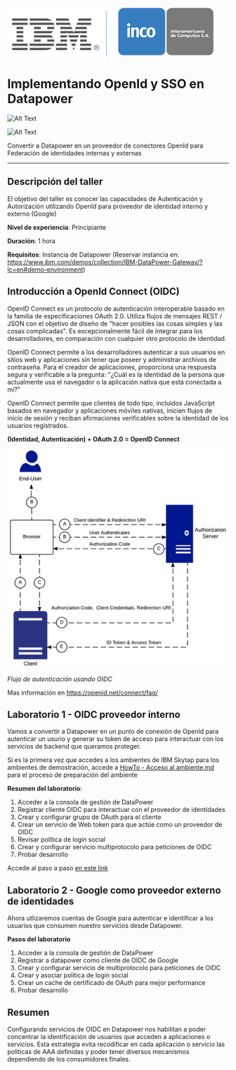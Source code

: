![Logos](img/Logo-IBM-INCO.PNG)
# Implementando OpenId y SSO en Datapower

![Alt Text](https://img.shields.io/badge/IBM%20Datapower%20Gateway-v2018.4-blue.svg?style=plastic)

![Alt Text](https://img.shields.io/badge/Phase-Under%20Construction-green.svg?style=plastic)

Convertir a Datapower en un proveedor de conectores OpenId para Federación de identidades internas y externas

---

## Descripción del taller

El objetivo del taller es conocer las capacidades de Autenticación y Autorización utilizando OpenId para proveedor de identidad interno y externo (Google)

__Nivel de experiencia__: Principiante

__Duración__: 1 hora

__Requisitos__: Instancia de Datapower (Reservar instancia en: https://www.ibm.com/demos/collection/IBM-DataPower-Gateway/?lc=en#demo-environment)

## Introducción a OpenId Connect (OIDC)

OpenID Connect es un protocolo de autenticación interoperable basado en la familia de especificaciones OAuth 2.0. Utiliza flujos de mensajes REST / JSON con el objetivo de diseño de "hacer posibles las cosas simples y las cosas complicadas". Es excepcionalmente fácil de integrar para los desarrolladores, en comparación con cualquier otro protocolo de identidad.

OpenID Connect permite a los desarrolladores autenticar a sus usuarios en sitios web y aplicaciones sin tener que poseer y administrar archivos de contraseña. Para el creador de aplicaciones, proporciona una respuesta segura y verificable a la pregunta: "¿Cuál es la identidad de la persona que actualmente usa el navegador o la aplicación nativa que está conectada a mí?"

OpenID Connect permite que clientes de todo tipo, incluidos JavaScript basados ​​en navegador y aplicaciones móviles nativas, inicien flujos de inicio de sesión y reciban afirmaciones verificables sobre la identidad de los usuarios registrados.

__(Identidad, Autenticación) + OAuth 2.0 = OpenID Connect__

![Flujo OIDC](img/Oauth-flow.PNG)

*Flujo de autenticación usando OIDC*

Mas información en https://openid.net/connect/faq/

## Laboratorio 1 - OIDC proveedor interno

Vamos a convertir a Datapower en un punto de conexión de OpenId para autenticar un usurio y generar su token de acceso para interactuar con los servicios de backend que queramos proteger.

Si es la primera vez que accedes a los ambientes de IBM Skytap para los ambientes de demostración, accede a [HowTo - Acceso al ambiente.md](HowTo%20-%20Acceso%20al%20ambiente.md) para el proceso de preparación del ambiente

__Resumen del laboratorio__:

1. Acceder a la consola de gestión de DataPower
2. Registrar cliente OIDC para interactuar con el proveedor de identidades
3. Crear y configurar grupo de OAuth para el cliente
4. Crear un servicio de Web token para que actúe como un proveedor de OIDC
5. Revisar política de login social
6. Crear y configurar servicio multiprotocolo para peticiones de OIDC
7. Probar desarrollo

Accede al paso a paso [en este link](Lab%201%20-%20OIDC%20proveedor%20Interno\README.md)

## Laboratorio 2 - Google como proveedor externo de identidades

Ahora utlizaremos cuentas de Google para autenticar e identificar a los usuarios que consumen nuestro servicios desde Datapower.

__Pasos del laboratorio__

1. Acceder a la consola de gestión de DataPower
2. Registrar a datapower como cliente de OIDC de Google
3. Crear y configurar servicio de multiprotocolo para peticiones de OIDC
4. Crear y asociar política de login social
5. Crear un cache de certificado de OAuth para mejor performance
6. Probar desarrollo

## Resumen ##

Configurando servicios de OIDC en Datapower nos habilitan a poder concentrar la identificación de usuarios que acceden a aplicaciones o servicios. Esta estrategia evita recodificar en cada aplicación o servicio las políticas de AAA definidas y poder tener diversos mecanismos dependiendo de los consumidores finales.
